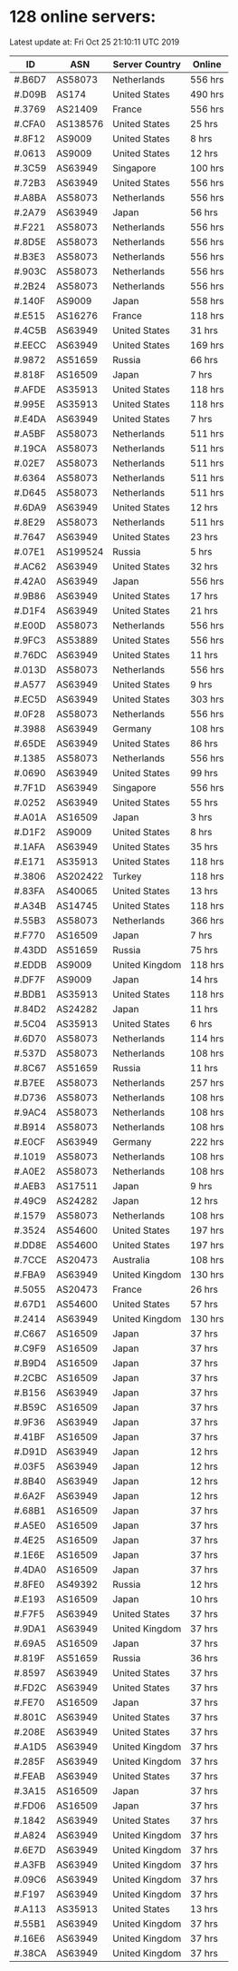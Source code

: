 # 128 online servers:

Latest update at: Fri Oct 25 21:10:11 UTC 2019

| ID | ASN | Server Country | Online |
| -- | --- | -------------- | ------ |
| #.B6D7 | AS58073 | Netherlands | 556 hrs |
| #.D09B | AS174 | United States | 490 hrs |
| #.3769 | AS21409 | France | 556 hrs |
| #.CFA0 | AS138576 | United States | 25 hrs |
| #.8F12 | AS9009 | United States | 8 hrs |
| #.0613 | AS9009 | United States | 12 hrs |
| #.3C59 | AS63949 | Singapore | 100 hrs |
| #.72B3 | AS63949 | United States | 556 hrs |
| #.A8BA | AS58073 | Netherlands | 556 hrs |
| #.2A79 | AS63949 | Japan | 56 hrs |
| #.F221 | AS58073 | Netherlands | 556 hrs |
| #.8D5E | AS58073 | Netherlands | 556 hrs |
| #.B3E3 | AS58073 | Netherlands | 556 hrs |
| #.903C | AS58073 | Netherlands | 556 hrs |
| #.2B24 | AS58073 | Netherlands | 556 hrs |
| #.140F | AS9009 | Japan | 558 hrs |
| #.E515 | AS16276 | France | 118 hrs |
| #.4C5B | AS63949 | United States | 31 hrs |
| #.EECC | AS63949 | United States | 169 hrs |
| #.9872 | AS51659 | Russia | 66 hrs |
| #.818F | AS16509 | Japan | 7 hrs |
| #.AFDE | AS35913 | United States | 118 hrs |
| #.995E | AS35913 | United States | 118 hrs |
| #.E4DA | AS63949 | United States | 7 hrs |
| #.A5BF | AS58073 | Netherlands | 511 hrs |
| #.19CA | AS58073 | Netherlands | 511 hrs |
| #.02E7 | AS58073 | Netherlands | 511 hrs |
| #.6364 | AS58073 | Netherlands | 511 hrs |
| #.D645 | AS58073 | Netherlands | 511 hrs |
| #.6DA9 | AS63949 | United States | 12 hrs |
| #.8E29 | AS58073 | Netherlands | 511 hrs |
| #.7647 | AS63949 | United States | 23 hrs |
| #.07E1 | AS199524 | Russia | 5 hrs |
| #.AC62 | AS63949 | United States | 32 hrs |
| #.42A0 | AS63949 | Japan | 556 hrs |
| #.9B86 | AS63949 | United States | 17 hrs |
| #.D1F4 | AS63949 | United States | 21 hrs |
| #.E00D | AS58073 | Netherlands | 556 hrs |
| #.9FC3 | AS53889 | United States | 556 hrs |
| #.76DC | AS63949 | United States | 11 hrs |
| #.013D | AS58073 | Netherlands | 556 hrs |
| #.A577 | AS63949 | United States | 9 hrs |
| #.EC5D | AS63949 | United States | 303 hrs |
| #.0F28 | AS58073 | Netherlands | 556 hrs |
| #.3988 | AS63949 | Germany | 108 hrs |
| #.65DE | AS63949 | United States | 86 hrs |
| #.1385 | AS58073 | Netherlands | 556 hrs |
| #.0690 | AS63949 | United States | 99 hrs |
| #.7F1D | AS63949 | Singapore | 556 hrs |
| #.0252 | AS63949 | United States | 55 hrs |
| #.A01A | AS16509 | Japan | 3 hrs |
| #.D1F2 | AS9009 | United States | 8 hrs |
| #.1AFA | AS63949 | United States | 35 hrs |
| #.E171 | AS35913 | United States | 118 hrs |
| #.3806 | AS202422 | Turkey | 118 hrs |
| #.83FA | AS40065 | United States | 13 hrs |
| #.A34B | AS14745 | United States | 118 hrs |
| #.55B3 | AS58073 | Netherlands | 366 hrs |
| #.F770 | AS16509 | Japan | 7 hrs |
| #.43DD | AS51659 | Russia | 75 hrs |
| #.EDDB | AS9009 | United Kingdom | 118 hrs |
| #.DF7F | AS9009 | Japan | 14 hrs |
| #.BDB1 | AS35913 | United States | 118 hrs |
| #.84D2 | AS24282 | Japan | 11 hrs |
| #.5C04 | AS35913 | United States | 6 hrs |
| #.6D70 | AS58073 | Netherlands | 114 hrs |
| #.537D | AS58073 | Netherlands | 108 hrs |
| #.8C67 | AS51659 | Russia | 11 hrs |
| #.B7EE | AS58073 | Netherlands | 257 hrs |
| #.D736 | AS58073 | Netherlands | 108 hrs |
| #.9AC4 | AS58073 | Netherlands | 108 hrs |
| #.B914 | AS58073 | Netherlands | 108 hrs |
| #.E0CF | AS63949 | Germany | 222 hrs |
| #.1019 | AS58073 | Netherlands | 108 hrs |
| #.A0E2 | AS58073 | Netherlands | 108 hrs |
| #.AEB3 | AS17511 | Japan | 9 hrs |
| #.49C9 | AS24282 | Japan | 12 hrs |
| #.1579 | AS58073 | Netherlands | 108 hrs |
| #.3524 | AS54600 | United States | 197 hrs |
| #.DD8E | AS54600 | United States | 197 hrs |
| #.7CCE | AS20473 | Australia | 108 hrs |
| #.FBA9 | AS63949 | United Kingdom | 130 hrs |
| #.5055 | AS20473 | France | 26 hrs |
| #.67D1 | AS54600 | United States | 57 hrs |
| #.2414 | AS63949 | United Kingdom | 130 hrs |
| #.C667 | AS16509 | Japan | 37 hrs |
| #.C9F9 | AS16509 | Japan | 37 hrs |
| #.B9D4 | AS16509 | Japan | 37 hrs |
| #.2CBC | AS16509 | Japan | 37 hrs |
| #.B156 | AS63949 | Japan | 37 hrs |
| #.B59C | AS16509 | Japan | 37 hrs |
| #.9F36 | AS63949 | Japan | 37 hrs |
| #.41BF | AS16509 | Japan | 37 hrs |
| #.D91D | AS63949 | Japan | 12 hrs |
| #.03F5 | AS63949 | Japan | 12 hrs |
| #.8B40 | AS63949 | Japan | 12 hrs |
| #.6A2F | AS63949 | Japan | 12 hrs |
| #.68B1 | AS16509 | Japan | 37 hrs |
| #.A5E0 | AS16509 | Japan | 37 hrs |
| #.4E25 | AS16509 | Japan | 37 hrs |
| #.1E6E | AS16509 | Japan | 37 hrs |
| #.4DA0 | AS16509 | Japan | 37 hrs |
| #.8FE0 | AS49392 | Russia | 12 hrs |
| #.E193 | AS16509 | Japan | 10 hrs |
| #.F7F5 | AS63949 | United States | 37 hrs |
| #.9DA1 | AS63949 | United Kingdom | 37 hrs |
| #.69A5 | AS16509 | Japan | 37 hrs |
| #.819F | AS51659 | Russia | 36 hrs |
| #.8597 | AS63949 | United States | 37 hrs |
| #.FD2C | AS63949 | United States | 37 hrs |
| #.FE70 | AS16509 | Japan | 37 hrs |
| #.801C | AS63949 | United States | 37 hrs |
| #.208E | AS63949 | United States | 37 hrs |
| #.A1D5 | AS63949 | United Kingdom | 37 hrs |
| #.285F | AS63949 | United Kingdom | 37 hrs |
| #.FEAB | AS63949 | United States | 37 hrs |
| #.3A15 | AS16509 | Japan | 37 hrs |
| #.FD06 | AS16509 | Japan | 37 hrs |
| #.1842 | AS63949 | United States | 37 hrs |
| #.A824 | AS63949 | United Kingdom | 37 hrs |
| #.6E7D | AS63949 | United Kingdom | 37 hrs |
| #.A3FB | AS63949 | United Kingdom | 37 hrs |
| #.09C6 | AS63949 | United Kingdom | 37 hrs |
| #.F197 | AS63949 | United Kingdom | 37 hrs |
| #.A113 | AS35913 | United States | 13 hrs |
| #.55B1 | AS63949 | United Kingdom | 37 hrs |
| #.16E6 | AS63949 | United Kingdom | 37 hrs |
| #.38CA | AS63949 | United Kingdom | 37 hrs |

